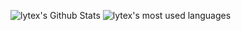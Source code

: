 ![lytex's Github Stats](https://github-readme-stats.vercel.app/api?username=lytex)
![lytex's most used languages](https://github-readme-stats.vercel.app/api/top-langs?username=lytex&show_icons=true&locale=en&layout=compact)
